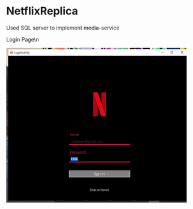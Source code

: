 # NetflixReplica
Used SQL server to implement media-service

Login Page\n

![](images/loginPage.png)
